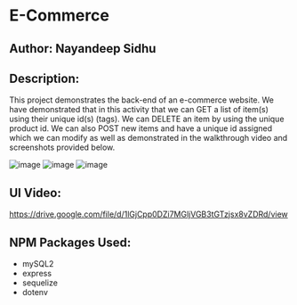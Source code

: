# E-Commerce
## Author: Nayandeep Sidhu 

## Description: 
This project demonstrates the back-end of an e-commerce website. We have demonstrated that in this activity that we can GET a list of item(s) using their unique id(s) (tags).
We can DELETE an item by using the unique product id. We can also POST new items and have a unique id assigned which we can modify as well as demonstrated in the walkthrough video and screenshots provided below. 

![image](https://user-images.githubusercontent.com/79432326/131074245-bf0d7a6f-d53e-4b17-8f9e-e40857653599.png)
![image](https://user-images.githubusercontent.com/79432326/131074293-4f416dd2-fc7d-4c0d-9de1-38c80a636986.png)
![image](https://user-images.githubusercontent.com/79432326/131074360-a55fb0d3-9a66-4368-8311-6910db7e8115.png)



## UI Video:
https://drive.google.com/file/d/1lGjCpp0DZi7MGljVGB3tGTzjsx8vZDRd/view

## NPM Packages Used: 

- mySQL2
- express
- sequelize
- dotenv 






